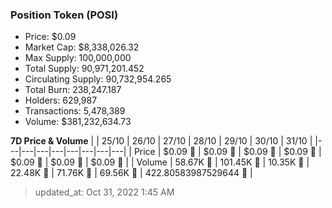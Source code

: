 
  ### Position Token (POSI)
  - Price: $0.09
  - Market Cap: $8,338,026.32
  - Max Supply: 100,000,000
  - Total Supply: 90,971,201.452
  - Circulating Supply: 90,732,954.265
  - Total Burn: 238,247.187
  - Holders: 629,987
  - Transactions: 5,478,389
  - Volume: $381,232,634.73

  **7D Price & Volume**
  | | 25&#x2F;10 | 26&#x2F;10 | 27&#x2F;10 | 28&#x2F;10 | 29&#x2F;10 | 30&#x2F;10 | 31&#x2F;10 |
  |---|---|---|---|---|---|---|---|
  | Price | $0.09 🚀 | $0.09 🚀 | $0.09 🔻 | $0.09 🚀 | $0.09 🚀 | $0.09 🚀 | $0.09 🔻 |
  | Volume | 58.67K 🔻 | 101.45K 🚀 | 10.35K 🔻 | 22.48K 🚀 | 71.76K 🚀 | 69.56K 🔻 | 422.80583987529644 🔻 |

  > updated_at: Oct 31, 2022 1:45 AM
